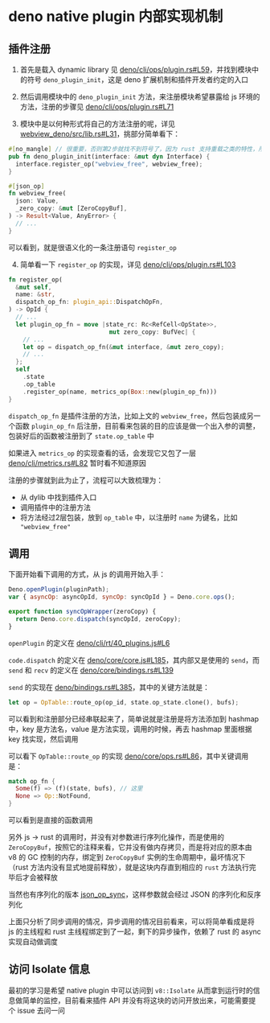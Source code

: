 # deno native plugin 内部实现机制

## 插件注册

1. 首先是载入 dynamic library 见 [deno/cli/ops/plugin.rs#L59](https://github.com/denoland/deno/blob/master/cli/ops/plugin.rs#L59)，并找到模块中的符号 `deno_plugin_init`，这是 deno 扩展机制和插件开发者约定的入口

2. 然后调用模块中的 `deno_plugin_init` 方法，来注册模块希望暴露给 js 环境的方法，注册的步骤见 [deno/cli/ops/plugin.rs#L71](https://github.com/denoland/deno/blob/master/cli/ops/plugin.rs#L71)

3. 模块中是以何种形式将自己的方法注册的呢，详见 [webview_deno/src/lib.rs#L31](https://github.com/webview/webview_deno/blob/master/src/lib.rs#L31)，挑部分简单看下：

```rust
#[no_mangle] // 很重要，否则第2步就找不到符号了，因为 rust 支持重载之类的特性，所以编译后函数名会有变动
pub fn deno_plugin_init(interface: &mut dyn Interface) {
  interface.register_op("webview_free", webview_free);
}

#[json_op]
fn webview_free(
  json: Value,
  _zero_copy: &mut [ZeroCopyBuf],
) -> Result<Value, AnyError> {
  // ...
}
```

可以看到，就是很语义化的一条注册语句 `register_op`

4. 简单看一下 `register_op` 的实现，详见 [deno/cli/ops/plugin.rs#L103](https://github.com/denoland/deno/blob/master/cli/ops/plugin.rs#L103)

```rust
fn register_op(
  &mut self,
  name: &str,
  dispatch_op_fn: plugin_api::DispatchOpFn,
) -> OpId {
  // ...
  let plugin_op_fn = move |state_rc: Rc<RefCell<OpState>>,
                            mut zero_copy: BufVec| {
    // ...
    let op = dispatch_op_fn(&mut interface, &mut zero_copy);
    // ...
  };
  self
    .state
    .op_table
    .register_op(name, metrics_op(Box::new(plugin_op_fn)))
}
```

`dispatch_op_fn` 是插件注册的方法，比如上文的 `webview_free`，然后包装成另一个函数 `plugin_op_fn` 后注册，目前看来包装的目的应该是做一个出入参的调整，包装好后的函数被注册到了 `state.op_table` 中

如果进入 `metrics_op` 的实现查看的话，会发现它又包了一层 [deno/cli/metrics.rs#L82](https://github.com/denoland/deno/blob/master/cli/metrics.rs#L82) 暂时看不知道原因

注册的步骤就到此为止了，流程可以大致梳理为：

- 从 dylib 中找到插件入口
- 调用插件中的注册方法
- 将方法经过2层包装，放到 `op_table` 中，以注册时 `name` 为键名，比如 `"webview_free"`

## 调用

下面开始看下调用的方式，从 js 的调用开始入手：

```js
Deno.openPlugin(pluginPath);
var { asyncOp: asyncOpId, syncOp: syncOpId } = Deno.core.ops();

export function syncOpWrapper(zeroCopy) {
  return Deno.core.dispatch(syncOpId, zeroCopy);
}
```

`openPlugin` 的定义在 [deno/cli/rt/40_plugins.js#L6](https://github.com/denoland/deno/blob/master/cli/rt/40_plugins.js#L6)

`code.dispatch` 的定义在 [deno/core/core.js#L185](https://github.com/denoland/deno/blob/master/core/core.js#L185)，其内部又是使用的 `send`，而 `send` 和 `recv` 的定义在 [deno/core/bindings.rs#L139](https://github.com/denoland/deno/blob/master/core/bindings.rs#L139)

`send` 的实现在 [deno/bindings.rs#L385](https://github.com/denoland/deno/blob/master/core/bindings.rs#L385)，其中的关键方法就是：

```rust
let op = OpTable::route_op(op_id, state.op_state.clone(), bufs);
```

可以看到和注册部分已经串联起来了，简单说就是注册是将方法添加到 hashmap 中，key 是方法名，value 是方法实现，调用的时候，再去 hashmap 里面根据 key 找实现，然后调用

可以看下 `OpTable::route_op` 的实现 [deno/core/ops.rs#L86](https://github.com/denoland/deno/blob/master/core/ops.rs#L86)，其中关键调用是：

```rust
match op_fn {
  Some(f) => (f)(state, bufs), // 这里
  None => Op::NotFound,
}
```

可以看到是直接的函数调用

另外 js -> rust 的调用时，并没有对参数进行序列化操作，而是使用的 `ZeroCopyBuf`，按照它的注释来看，它并没有做内存拷贝，而是将对应的原本由 v8 的 GC 控制的内存，绑定到 `ZeroCopyBuf` 实例的生命周期中，最坏情况下（rust 方法内没有显式地提前释放），就是这块内存直到相应的 `rust` 方法执行完毕后才会被释放

当然也有序列化的版本 [json_op_sync](https://github.com/denoland/deno/blob/master/core/ops.rs#L180)，这样参数就会经过 JSON 的序列化和反序列化

上面只分析了同步调用的情况，异步调用的情况目前看来，可以将简单看成是将 js 的主线程和 rust 主线程绑定到了一起，剩下的异步操作，依赖了 rust 的 async 实现自动做调度


## 访问 Isolate 信息

最初的学习是希望 native plugin 中可以访问到 `v8::Isolate` 从而拿到运行时的信息做简单的监控，目前看来插件 API 并没有将这块的访问开放出来，可能需要提个 issue 去问一问
